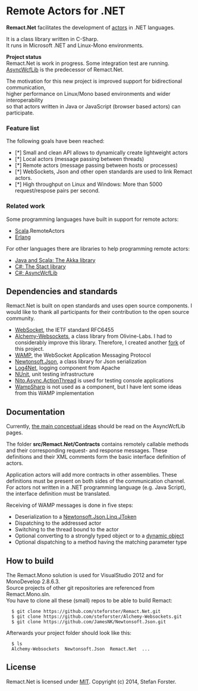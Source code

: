Remote Actors for .NET
======================

**Remact.Net** facilitates the development of [actors](http://en.wikipedia.org/wiki/Actor_model) in .NET languages.

It is a class library written in C-Sharp.  
It runs in Microsoft .NET and Linux-Mono environments.  

**Project status**  
Remact.Net is work in progress. Some integration test are running.  
[AsyncWcfLib](http://sourceforge.net/projects/asyncwcflib/) is the predecessor of Remact.Net.

The motivation for this new project is improved support for bidirectional communication,  
higher performance on Linux/Mono based environments and wider interoperability  
so that actors written in Java or JavaScript (browser based actors) can participate.



### Feature list

The following goals have been reached:

- [*] Small and clean API allows to dynamically create lightweight actors
- [*] Local actors (message passing between threads)
- [*] Remote actors (message passing between hosts or processes)
- [*] WebSockets, Json and other open standards are used to link Remact actors.
- [*] High throughput on Linux and Windows: More than 5000 request/respose pairs per second.



### Related work

Some programming languages have built in support for remote actors:

* [Scala](http://www.scala-lang.org/).RemoteActors
* [Erlang](http://www.erlang.org/)

For other languages there are libraries to help programming remote actors:

* [Java and Scala: The Akka library](http://akka.io/)
* [C#: The Stact library](https://github.com/phatboyg/Stact)
* [C#: AsyncWcfLib](http://sourceforge.net/projects/asyncwcflib/)



Dependencies and standards
--------------------------
Remact.Net is built on open standards and uses open source components.
I would like to thank all participants for their contribution to the open source community.

* [WebSocket](http://tools.ietf.org/html/rfc6455), the IETF standard RFC6455
* [Alchemy-Websockets](https://github.com/Olivine-Labs/Alchemy-Websockets), a class library from Olivine-Labs.
  I had to considerably improve this library. Therefore, I created another [fork](https://github.com/steforster/Alchemy-Websockets.git) of this project.
* [WAMP](http://wamp.ws/), the WebSocket Application Messaging Protocol
* [Newtonsoft.Json](https://github.com/JamesNK/Newtonsoft.Json), a class library for Json serialization
* [Log4Net](http://logging.apache.org/log4net/), logging component from Apache
* [NUnit](http://www.nunit.org/), unit testing infrastructure
* [Nito.Async.ActionThread](http://nitoasync.codeplex.com/) is used for testing console applications
* [WampSharp](https://github.com/darkl/WampSharp) is not used as a component, but I have lent some ideas from this WAMP implementation



Documentation
-------------
Currently, [the main conceptual ideas](http://sourceforge.net/p/asyncwcflib/wiki/Actors/) should be read on the AsyncWcfLib pages.

The folder **src/Remact.Net/Contracts** contains remotely callable methods and their corresponding request- and response messages.
These definitions and their XML comments form the basic interface definition of actors.

Application actors will add more contracts in other assemblies. 
These definitions must be present on both sides of the communication channel.
For actors not written in a .NET programming language (e.g. Java Script), the interface definition must be translated. 

Receiving of WAMP messages is done in five steps:
* Deserialization to a [Newtonsoft.Json.Linq.JToken](http://weblog.west-wind.com/posts/2012/Aug/30/Using-JSONNET-for-dynamic-JSON-parsing)
* Dispatching to the addressed actor 
* Switching to the thread bound to the actor
* Optional converting to a strongly typed object or to a [dynamic object](http://msdn.microsoft.com/en-us/library/dd264736%28v=vs.110%29.aspx)
* Optional dispatching to a method having the matching parameter type



How to build
------------
The Remact.Mono solution is used for VisualStudio 2012 and for MonoDevelop 2.8.6.3.  
Source projects of other git repositories are referenced from Remact.Mono.sln.  
You have to clone all these (small) repos to be able to build Remact:

      $ git clone https://github.com/steforster/Remact.Net.git  
      $ git clone https://github.com/steforster/Alchemy-Websockets.git  
      $ git clone https://github.com/JamesNK/Newtonsoft.Json.git  

Afterwards your project folder should look like this:

      $ ls  
      Alchemy-Websockets  Newtonsoft.Json  Remact.Net  ...  



License
-------
Remact.Net is licensed under [MIT](http://www.opensource.org/licenses/mit-license.php).
Copyright (c) 2014, Stefan Forster.


